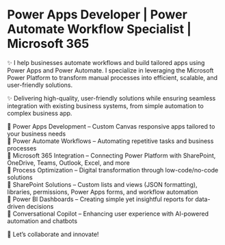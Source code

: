 # Power Apps Developer | Power Automate Workflow Specialist | Microsoft 365

✨ I help businesses automate workflows and build tailored apps using Power Apps and Power Automate. I specialize in leveraging the Microsoft Power Platform to transform manual processes into efficient, scalable, and user-friendly solutions. 

✨ Delivering high-quality, user-friendly solutions while ensuring seamless integration with existing business systems, from simple automation to complex business app.

🔹 Power Apps Development – Custom Canvas responsive apps tailored to your business needs <br/>
🔹 Power Automate Workflows – Automating repetitive tasks and business processes <br/>
🔹 Microsoft 365 Integration – Connecting Power Platform with SharePoint, OneDrive, Teams, Outlook, Excel, and more <br/>
🔹 Process Optimization – Digital transformation through low-code/no-code solutions <br/>
🔹 SharePoint Solutions – Custom lists and views (JSON formatting), libraries, permissions, Power Apps forms, and workflow automation <br/>
🔹 Power BI Dashboards – Creating simple yet insightful reports for data-driven decisions <br/>
🔹 Conversational Copilot – Enhancing user experience with AI-powered automation and chatbots <br/>

📩 Let’s collaborate and innovate!
